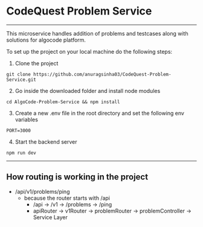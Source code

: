 # CodeQuest Problem Service
--------------------------------------------

This microservice handles addition of problems and testcases along with solutions
for algocode platform.

To set up the project on your local machine do the following steps:

1. Clone the project
```
git clone https://github.com/anuragsinha03/CodeQuest-Problem-Service.git
```

2. Go inside the downloaded folder and install node modules

```
cd AlgoCode-Problem-Service && npm install
```

3. Create a new .env file in the root directory and set the following env variables
```
PORT=3000
```

4. Start the backend server
```
npm run dev
```

--------------------------------------------

## How routing is working in the project

- /api/v1/problems/ping
    - because the router starts with /api
        - /api        -> /v1        -> /problems        -> /ping
        - apiRouter   -> v1Router   -> problemRouter    -> problemController   -> Service Layer